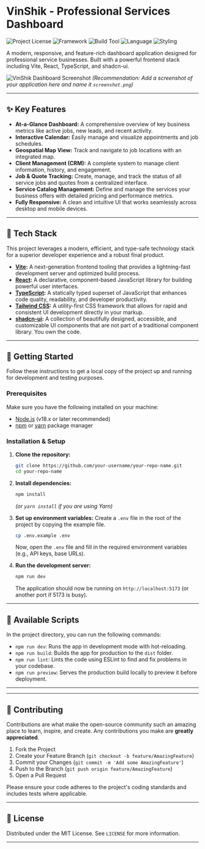 # VinShik - Professional Services Dashboard

![Project License](https://img.shields.io/badge/license-MIT-blue.svg)
![Framework](https://img.shields.io/badge/React-18.2.0-%2361DAFB?logo=react)
![Build Tool](https://img.shields.io/badge/Vite-5.0-%23646CFF?logo=vite)
![Language](https://img.shields.io/badge/TypeScript-5.2-%233178C6?logo=typescript)
![Styling](https://img.shields.io/badge/Tailwind_CSS-3.4-%2306B6D4?logo=tailwindcss)

A modern, responsive, and feature-rich dashboard application designed for professional service businesses. Built with a powerful frontend stack including Vite, React, TypeScript, and shadcn-ui.

![VinShik Dashboard Screenshot](./screenshot.png)
*(Recommendation: Add a screenshot of your application here and name it `screenshot.png`)*

---

## ✨ Key Features

-   **At-a-Glance Dashboard:** A comprehensive overview of key business metrics like active jobs, new leads, and recent activity.
-   **Interactive Calendar:** Easily manage and visualize appointments and job schedules.
-   **Geospatial Map View:** Track and navigate to job locations with an integrated map.
-   **Client Management (CRM):** A complete system to manage client information, history, and engagement.
-   **Job & Quote Tracking:** Create, manage, and track the status of all service jobs and quotes from a centralized interface.
-   **Service Catalog Management:** Define and manage the services your business offers with detailed pricing and performance metrics.
-   **Fully Responsive:** A clean and intuitive UI that works seamlessly across desktop and mobile devices.

---

## 📂 Tech Stack

This project leverages a modern, efficient, and type-safe technology stack for a superior developer experience and a robust final product.

-   **[Vite](https://vitejs.dev/):** A next-generation frontend tooling that provides a lightning-fast development server and optimized build process.
-   **[React](https://reactjs.org/):** A declarative, component-based JavaScript library for building powerful user interfaces.
-   **[TypeScript](https://www.typescriptlang.org/):** A statically typed superset of JavaScript that enhances code quality, readability, and developer productivity.
-   **[Tailwind CSS](https://tailwindcss.com/):** A utility-first CSS framework that allows for rapid and consistent UI development directly in your markup.
-   **[shadcn-ui](https://ui.shadcn.com/):** A collection of beautifully designed, accessible, and customizable UI components that are not part of a traditional component library. You own the code.

---

## 🚀 Getting Started

Follow these instructions to get a local copy of the project up and running for development and testing purposes.

### Prerequisites

Make sure you have the following installed on your machine:
-   [Node.js](https://nodejs.org/) (v18.x or later recommended)
-   [npm](https://www.npmjs.com/) or [yarn](https://yarnpkg.com/) package manager

### Installation & Setup

1.  **Clone the repository:**
    ```sh
    git clone https://github.com/your-username/your-repo-name.git
    cd your-repo-name
    ```

2.  **Install dependencies:**
    ```sh
    npm install
    ```
    *(or `yarn install` if you are using Yarn)*

3.  **Set up environment variables:**
    Create a `.env` file in the root of the project by copying the example file.
    ```sh
    cp .env.example .env
    ```
    Now, open the `.env` file and fill in the required environment variables (e.g., API keys, base URLs).

4.  **Run the development server:**
    ```sh
    npm run dev
    ```
    The application should now be running on `http://localhost:5173` (or another port if 5173 is busy).

---

## 📜 Available Scripts

In the project directory, you can run the following commands:

-   `npm run dev`: Runs the app in development mode with hot-reloading.
-   `npm run build`: Builds the app for production to the `dist` folder.
-   `npm run lint`: Lints the code using ESLint to find and fix problems in your codebase.
-   `npm run preview`: Serves the production build locally to preview it before deployment.

---

---

## 🤝 Contributing

Contributions are what make the open-source community such an amazing place to learn, inspire, and create. Any contributions you make are **greatly appreciated**.

1.  Fork the Project
2.  Create your Feature Branch (`git checkout -b feature/AmazingFeature`)
3.  Commit your Changes (`git commit -m 'Add some AmazingFeature'`)
4.  Push to the Branch (`git push origin feature/AmazingFeature`)
5.  Open a Pull Request

Please ensure your code adheres to the project's coding standards and includes tests where applicable.

---

## 📄 License

Distributed under the MIT License. See `LICENSE` for more information.

---
